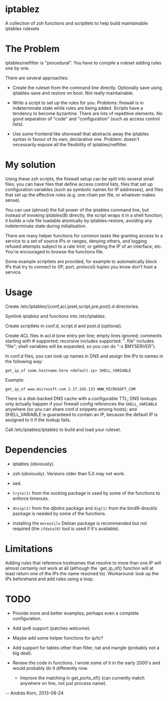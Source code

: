 iptablez
========

A collection of zsh functions and scriptlets to help build maintainable
iptables rulesets

The Problem
===========

iptables/netfilter is "procedural". You have to compile a ruleset adding
rules one by one.

There are several approaches:

 * Create the ruleset from the command line directly. Optionally save using
   iptables-save and restore on boot. Not really maintainable.

 * Write a script to set up the rules for you. Problems: firewall is in
   indeterminate state while rules are being added. Scripts have a tendency
   to become byzantine. There are lots of repetitive elements. No good
   separation of "code" and "configuration" (such as access control lists).

 * Use some frontend like shorewall that abstracts away the iptables syntax
   in favour of its own, declarative one. Problem: doesn't necessarily
   expose all the flexibility of iptables/netfilter.

My solution
===========

Using these zsh scripts, the firewall setup can be split into several small
files: you can have files that define access control lists, files that set
up configuration variables (such as symbolic names for IP addresses), and
files that set up the effective rules (e.g. one chain per file, or whatever
makes sense).

You can use (almost) the full power of the iptables command line, but
instead of invoking iptables(8) directly, the script wraps it in a shell
function; it builds a rule file loadable atomically by iptables-restore,
avoiding any indeterminate state during initialisation.

There are many helper functions for common tasks like granting access to a
service to a set of source IPs or ranges, denying others, and logging
refused attempts subject to a rate limit; or getting the IP of an interface;
etc. You're encouraged to browse the functions file.

Some example scriptlets are provided, for example to automatically block IPs
that try to connect to {IP, port, protocol} tuples you know don't host a
service.

Usage
=====

Create /etc/iptablez/{conf,acl,ipset,script,pre,post}.d directories.

Symlink iptablez and functions into /etc/iptablez.

Create scriptlets in conf.d, script.d and post.d (optional).

Create ACL files in acl.d (one entry per line; empty lines ignored; comments
starting with # supported; recursive includes supported: ". file" includes
"file"; shell variables will be expanded, so you can do "-s $MYSERVER").

In conf.d files, you can look up names in DNS and assign the IPs to names in
the following way:

```
get_ip_of some.hostname.here <default.ip> SHELL_VARIABLE
```

Example:

```
get_ip_of www.microsoft.com 2.17.245.133 WWW_MICROSOFT_COM
```

There is a disk-backed DNS cache with a configurable TTL; DNS lookups only
actually happen if your firewall config references the `SHELL_VARIABLE`
anywhere (so you can share conf.d snippets among hosts); and SHELL_VARIABLE
is guaranteed to contain an IP, because the default IP is assigned to it if
the lookup fails.

Call /etc/iptablez/iptablez to build and load your ruleset.

Dependencies
============

 * iptables (obviously).

 * zsh (obviously). Versions older than 5.0 may not work.

 * sed.

 * `tryto(1)` from the socklog package is used by some of the functions to
   enforce timeouts.

 * `dnsip(1)` from the djbdns package and `dig(1)` from the bind9-dnsutils
   package is needed by some of the functions.

 * installing the `moreutils` Debian package is recommended but not
   required (the `ifdata(8)` tool is used if it's available).

Limitations
===========

Adding rules that reference hostnames that resolve to more than one IP will
almost certainly not work at all (although the `get_ip_of() function will at
least return one of the IPs the name resolved to). Workaround: look up the
IPs beforehand and add rules using a loop.

TODO
====

 * Provide more and better examples, perhaps even a complete configuration.

 * Add ipv6 support (patches welcome).

 * Maybe add some helper functions for ip/tc?

 * Add support for tables other than filter, nat and mangle (probably not a
   big deal).

 * Review the code in functions. I wrote some of it in the early 2000's and
   would probably do it differently now.
 
   * Improve the matching in get_ports_of() (can currently match anywhere on
     line, not just process name).

-- 
András Korn, 2013-08-24

